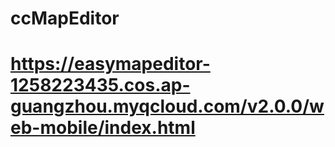 # ccMapEditor
# https://easymapeditor-1258223435.cos.ap-guangzhou.myqcloud.com/v2.0.0/web-mobile/index.html